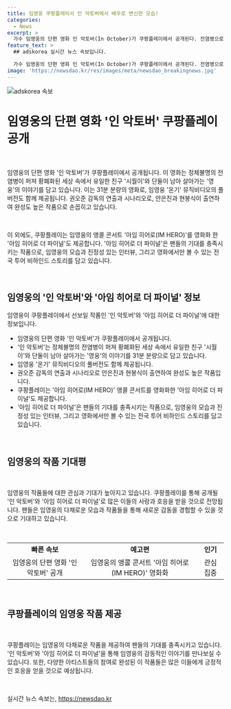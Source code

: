 ```yaml
---
title: 임영웅 쿠팡플레이서 인 악토버에서 배우로 변신한 모습!
categories:
  - News
excerpt: >
  가수 임영웅의 단편 영화 인 악토버(In October)가 쿠팡플레이에서 공개된다. 전염병으로 황폐해진 세상에서 살아가는 영웅과 친구 시월이의 이야기를 담았으며, 방탄소년단, 사이먼 도미닉 등의 뮤직비디오와 광고를 연출한 권오준 감독의 작품이다. 또한, 아임 히어로 더 파이널은 임영웅의 앵콜 콘서트를 영화화하여 제공하며, 팬들의 기대를 채우고 있다.
feature_text: >
  ## adskorea 실시간 뉴스 속보입니다.

  가수 임영웅의 단편 영화 인 악토버(In October)가 쿠팡플레이에서 공개된다. 전염병으로 황폐해진 세상에서 살아가는 영웅과 친구 시월이의 이야기를 담았으며, 방탄소년단, 사이먼 도미닉 등의 뮤직비디오와 광고를 연출한 권오준 감독의 작품이다. 또한, 아임 히어로 더 파이널은 임영웅의 앵콜 콘서트를 영화화하여 제공하며, 팬들의 기대를 채우고 있다.
image: 'https://newsdao.kr/res/images/meta/newsdao_breakingnews.jpg'
---
```


<p><img src="https://newsdao.kr/res/images/meta/newsdao_breakingnews.jpg" alt="adskorea 속보" /></p>

<h1 data-ke-size="size36">임영웅의 단편 영화 '인 악토버' 쿠팡플레이 공개</h1>

<p data-ke-size="size16">&nbsp;</p>

<p>임영웅의 단편 영화 '인 악토버'가 쿠팡플레이에서 공개됩니다. 이 영화는 정체불명의 전염병이 퍼져 황폐화된 세상 속에서 유일한 친구 '시월이'와 단둘이 남아 살아가는 '영웅'의 이야기를 담고 있습니다. 이는 31분 분량의 영화로, 임영웅 '온기' 뮤직비디오의 풀버전도 함께 제공됩니다. 권오준 감독의 연출과 시나리오로, 안은진과 현봉식이 출연하여 완성도 높은 작품으로 손꼽히고 있습니다.</p>

<p data-ke-size="size16">&nbsp;</p>

<p>이 외에도, 쿠팡플레이는 임영웅의 앵콜 콘서트 '아임 히어로(IM HERO)'를 영화화 한 '아임 히어로 더 파이널'도 제공합니다. '아임 히어로 더 파이널'은 팬들의 기대를 충족시키는 작품으로, 임영웅의 모습과 진정성 있는 인터뷰, 그리고 영화에서만 볼 수 있는 전국 투어 비하인드 스토리를 담고 있습니다.</p>

<p data-ke-size="size16">&nbsp;</p>

<h2 data-ke-size="size26">임영웅의 '인 악토버'와 '아임 히어로 더 파이널' 정보</h2>

<p data-ke-size="size16">임영웅이 쿠팡플레이에서 선보일 작품인 '인 악토버'와 '아임 히어로 더 파이널'에 대한 정보입니다.</p>

<ul>
<li>임영웅의 단편 영화 '인 악토버'가 쿠팡플레이에서 공개됩니다.</li>
<li>'인 악토버'는 정체불명의 전염병이 퍼져 황폐화된 세상 속에서 유일한 친구 '시월이'와 단둘이 남아 살아가는 '영웅'의 이야기를 31분 분량으로 담고 있습니다.</li>
<li>임영웅 '온기' 뮤직비디오의 풀버전도 함께 제공됩니다.</li>
<li>권오준 감독의 연출과 시나리오로 안은진과 현봉식이 출연하여 완성도 높은 작품입니다.</li>
<li>쿠팡플레이는 '아임 히어로(IM HERO)' 앵콜 콘서트를 영화화한 '아임 히어로 더 파이널'도 제공합니다.</li>
<li>'아임 히어로 더 파이널'은 팬들의 기대를 충족시키는 작품으로, 임영웅의 모습과 진정성 있는 인터뷰, 그리고 영화에서만 볼 수 있는 전국 투어 비하인드 스토리를 담고 있습니다.</li>
</ul>

<p data-ke-size="size16">&nbsp;</p>

<h2 data-ke-size="size26">임영웅의 작품 기대평</h2>

<p data-ke-size="size16">&nbsp;</p>

<p>임영웅의 작품들에 대한 관심과 기대가 높아지고 있습니다. 쿠팡플레이를 통해 공개될 '인 악토버'와 '아임 히어로 더 파이널'로 많은 이들의 사랑과 호응을 받을 것으로 전망됩니다. 팬들은 임영웅의 다채로운 모습과 작품들을 통해 새로운 감동을 경험할 수 있을 것으로 기대하고 있습니다.</p>

<p data-ke-size="size16">&nbsp;</p>

<table>
<tbody>
<tr>
<td style="text-align: center; height: 17px;"><b>빠른 속보</b></td>
<td style="text-align: center; height: 17px;"><b>예고편</b></td>
<td style="text-align: center; height: 17px;"><b>인기</b></td>
</tr>
<tr>
<td style="text-align: center; height: 17px;">임영웅의 단편 영화 '인 악토버' 공개</td>
<td style="text-align: center; height: 17px;">임영웅의 앵콜 콘서트 '아임 히어로(IM HERO)' 영화화</td>
<td style="text-align: center; height: 17px;">관심 집중</td>
</tr>
</tbody>
</table>

<p data-ke-size="size16">&nbsp;</p>

<h2 data-ke-size="size26">쿠팡플레이의 임영웅 작품 제공</h2>

<p data-ke-size="size16">&nbsp;</p>

<p>쿠팡플레이는 임영웅의 다채로운 작품을 제공하여 팬들의 기대를 충족시키고 있습니다. '인 악토버'와 '아임 히어로 더 파이널'을 통해 임영웅의 감동적인 이야기를 만나보실 수 있습니다. 또한, 다양한 아티스트들의 참여로 완성된 이 작품들은 많은 이들에게 긍정적인 호응을 얻을 것으로 예상됩니다.</p>

<p data-ke-size="size16">&nbsp;</p>
실시간 뉴스 속보는, <a href="https://newsdao.kr" rel="dofollow">https://newsdao.kr</a>


